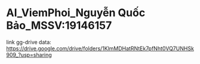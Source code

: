 # AI_ViemPhoi_Nguyễn Quốc Bảo_MSSV:19146157
link gg-drive data: https://drive.google.com/drive/folders/1KlmMDHatRNtEk7pfNht0VQ7UNHSk909_?usp=sharing

